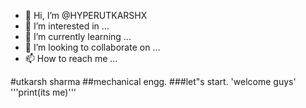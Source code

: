 - 👋 Hi, I’m @HYPERUTKARSHX
- 👀 I’m interested in ...
- 🌱 I’m currently learning ...
- 💞️ I’m looking to collaborate on ...
- 📫 How to reach me ...

<!---
HYPERUTKARSHX/HYPERUTKARSHX is a ✨ special ✨ repository because its `README.md` (this file) appears on your GitHub profile.
You can click the Preview link to take a look at your changes.
--->
#utkarsh sharma
##mechanical engg.
###let"s start.
'welcome  guys'
 '''print(its me)'''
